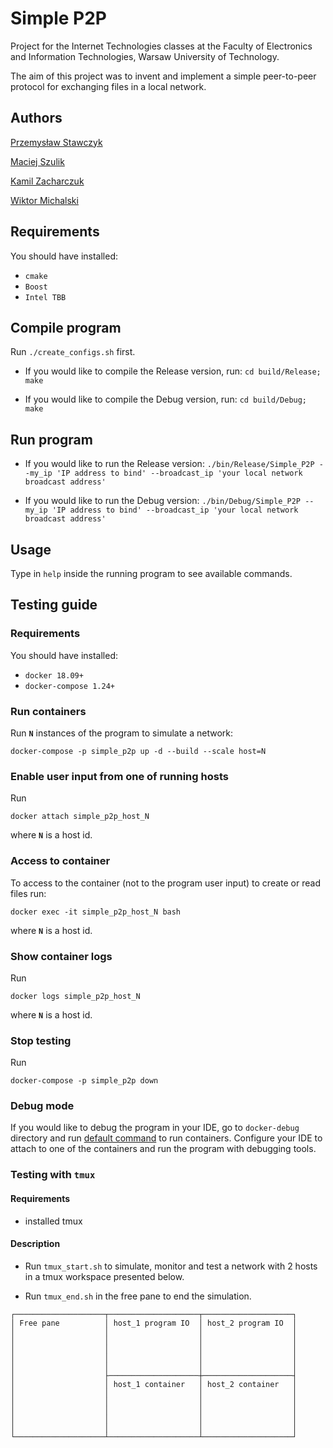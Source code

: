 # Simple P2P

Project for the Internet Technologies classes at the Faculty of Electronics and Information Technologies, Warsaw University of Technology.

The aim of this project was to invent and implement a simple peer-to-peer protocol for exchanging files in a local network.

## Authors

[Przemysław Stawczyk](https://github.com/przestaw)

[Maciej Szulik](https://github.com/shoolic)

[Kamil Zacharczuk](https://github.com/KamZet)

[Wiktor Michalski](https://github.com/wmichalski)

## Requirements

You should have installed:

- `cmake`
- `Boost`
- `Intel TBB`

## Compile program

Run `./create_configs.sh` first.

- If you would like to compile the Release version, run: `cd build/Release; make`

- If you would like to compile the Debug version, run: `cd build/Debug; make`

## Run program

- If you would like to run the Release version:
`./bin/Release/Simple_P2P --my_ip 'IP address to bind' --broadcast_ip 'your local network broadcast address'`

- If you would like to run the Debug version:
`./bin/Debug/Simple_P2P --my_ip 'IP address to bind' --broadcast_ip 'your local network broadcast address'`

## Usage

Type in `help` inside the running program to see available commands.

## Testing guide

### Requirements

You should have installed:

- `docker 18.09+`
- `docker-compose 1.24+`

### Run containers

Run **`N`** instances of the program to simulate a network:

`docker-compose -p simple_p2p up -d --build --scale host=N`

### Enable user input from one of running hosts

Run

`docker attach simple_p2p_host_N`

where **`N`** is a host id.

### Access to container

To access to the container (not to the program user input) to create or read files run:

`docker exec -it simple_p2p_host_N bash`

where **`N`** is a host id.

### Show container logs

Run

`docker logs simple_p2p_host_N`

where **`N`** is a host id.

### Stop testing

Run

`docker-compose -p simple_p2p down`

### Debug mode

If you would like to debug the program in your IDE, go to `docker-debug` directory and run [default command](#run-containers) to run containers.
Configure your IDE to attach to one of the containers and run the program with debugging tools.

### Testing with `tmux`
#### Requirements
- installed tmux

#### Description
- Run `tmux_start.sh` to simulate, monitor and test a network with 2 hosts in a tmux workspace presented below.

- Run `tmux_end.sh` in the free pane to end the simulation.

```
┌────────────────────┬────────────────────┬────────────────────┐
│ Free pane          │ host_1 program IO  │ host_2 program IO  │
│                    │                    │                    │
│                    │                    │                    │
│                    │                    │                    │
│                    │                    │                    │
│                    │                    │                    │
│                    ├────────────────────┼────────────────────┤
│                    │ host_1 container   │ host_2 container   │
│                    │                    │                    │
│                    │                    │                    │
│                    │                    │                    │
│                    │                    │                    │
│                    │                    │                    │
└────────────────────┴────────────────────┴────────────────────┘
```
